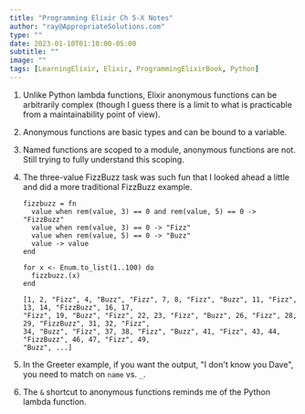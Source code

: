 ```yaml
---
title: "Programming Elixir Ch 5-X Notes"
author: "ray@AppropriateSolutions.com"
type: ""
date: 2023-01-10T01:10:00-05:00
subtitle: ""
image: ""
tags: [LearningElixir, Elixir, ProgrammingElixirBook, Python]
---
```


1) Unlike Python lambda functions, Elixir anonymous functions can be arbitrarily complex
(though I guess there is a limit to what is practicable from a maintainability point of view).

2) Anonymous functions are basic types and can be bound to a variable.

3) Named functions are scoped to a module, anonymous functions are not.
Still trying to fully understand this scoping.

4) The three-value FizzBuzz task was such fun that I looked ahead a little and did a more traditional FizzBuzz example.
    ```
    fizzbuzz = fn
      value when rem(value, 3) == 0 and rem(value, 5) == 0 -> "FizzBuzz"
      value when rem(value, 3) == 0 -> "Fizz"
      value when rem(value, 5) == 0 -> "Buzz"
      value -> value
    end

    for x <- Enum.to_list(1..100) do
      fizzbuzz.(x)
    end
    ```
    ```
    [1, 2, "Fizz", 4, "Buzz", "Fizz", 7, 8, "Fizz", "Buzz", 11, "Fizz", 13, 14, "FizzBuzz", 16, 17,
    "Fizz", 19, "Buzz", "Fizz", 22, 23, "Fizz", "Buzz", 26, "Fizz", 28, 29, "FizzBuzz", 31, 32, "Fizz",
    34, "Buzz", "Fizz", 37, 38, "Fizz", "Buzz", 41, "Fizz", 43, 44, "FizzBuzz", 46, 47, "Fizz", 49,
    "Buzz", ...]
    ```

5) In the Greeter example, if you want the output, "I don't know you Dave", you need to match on `name` vs. `_`.

6) The `&` shortcut to anonymous functions reminds me of the Python lambda function.



